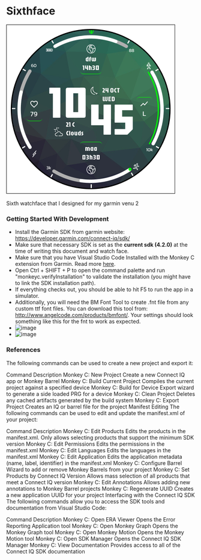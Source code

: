 # Sixthface
![image](https://github.com/sudarsanyes/sixthface/blob/main/design_resources/Dawn.png)

Sixth watchface that I designed for my garmin venu 2

### Getting Started With Development
- Install the Garmin SDK from garmin website: https://developer.garmin.com/connect-iq/sdk/
- Make sure that necessary SDK is set as the **current sdk (4.2.0)** at the time of writing this document and watch face.  
- Make sure that you have Visual Studio Code Installed with the Monkey C extension from Garmin. Read more [here](https://developer.garmin.com/connect-iq/reference-guides/visual-studio-code-extension/). 
- Open Ctrl + SHIFT + P to open the command palette and run "monkeyc.verifyInstallation" to validate the installation (you might have to link the SDK installation path).
- If everything checks out, you should be able to hit F5 to run the app in a simulator.
- Additionally, you will need the BM Font Tool to create .fnt file from any custom ttf font files. You can download this tool from: http://www.angelcode.com/products/bmfont/. Your settings should look something like this for the fnt to work as expected.
- ![image](https://github.com/sudarsanyes/secondface/assets/25566/5ca91365-f8e4-4caf-8271-c564178de35d)
- ![image](https://github.com/sudarsanyes/secondface/assets/25566/924a3d3d-5984-4197-a478-17aff846b3b0)

### References
The following commands can be used to create a new project and export it:

Command	Description
Monkey C: New Project	Create a new Connect IQ app or Monkey Barrel
Monkey C: Build Current Project	Compiles the current project against a specified device
Monkey C: Build for Device	Export wizard to generate a side loaded PRG for a device
Monkey C: Clean Project	Deletes any cached artifacts generated by the build system
Monkey C: Export Project	Creates an IQ or barrel file for the project
Manifest Editing
The following commands can be used to edit and update the manifest.xml of your project:

Command	Description
Monkey C: Edit Products	Edits the products in the manifest.xml. Only allows selecting products that support the minimum SDK version
Monkey C: Edit Permissions	Edits the permissions in the manifest.xml
Monkey C: Edit Languages	Edits the languages in the manifest.xml
Monkey C: Edit Application	Edits the application metadata (name, label, identifier) in the manifest.xml
Monkey C: Configure Barrel	Wizard to add or remove Monkey Barrels from your project
Monkey C: Set Products by Connect IQ Version	Allows mass selection of all products that meet a Connect IQ version
Monkey C: Edit Annotations	Allows adding new annotations to Monkey Barrel projects
Monkey C: Regenerate UUID	Creates a new application UUID for your project
Interfacing with the Connect IQ SDK
The following commands allow you to access the SDK tools and documentation from Visual Studio Code:

Command	Description
Monkey C: Open ERA Viewer	Opens the Error Reporting Application tool
Monkey C: Open Monkey Graph	Opens the Monkey Graph tool
Monkey C: Open Monkey Motion	Opens the Monkey Motion tool
Monkey C: Open SDK Manager	Opens the Connect IQ SDK Manager
Monkey C: View Documentation	Provides access to all of the Connect IQ SDK documentation
